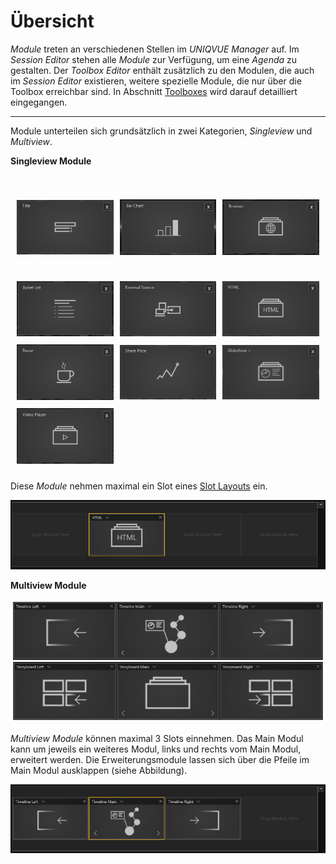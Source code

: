 # Übersicht



*Module* treten an verschiedenen Stellen im *UNIQVUE Manager* auf. Im *Session Editor* stehen alle *Module* zur Verfügung, um eine *Agenda* zu gestalten. Der *Toolbox Editor* enthält zusätzlich zu den Modulen, die auch im *Session Editor* existieren, weitere spezielle Module, die nur über die Toolbox erreichbar sind. In Abschnitt [Toolboxes](007_toolbox.md) wird darauf detailliert eingegangen. 

***

Module unterteilen sich grundsätzlich in zwei Kategorien, *Singleview* und *Multiview*.



 **Singleview Module** 

 <div style="display: grid; grid-template: 150px / auto auto auto; grid-gap: 10px; padding: 10px;justify-content: center;
    align-items: center;">
  <div>
	<img src="img/Manager/Module/Titel_Module.PNG" width="250">
  </div>
  <div>
	<img src="img/Manager/Module/BarChart_Module.PNG" width="250">
  </div>
   <div>
	<img src="img/Manager/Module/Browser_Module.PNG" width="250">
  </div>
   <div>
	<img src="img/Manager/Module/Bullet_List_Module.PNG" width="250">
  </div>
   <div>
	<img src="img/Manager/Module/External_Source_Module.PNG" width="250">
  </div>
   <div>
	<img src="img/Manager/Module/HTML_Module.PNG" width="250">
  </div>
   <div>
	<img src="img/Manager/Module/Pause_Module.PNG" width="250">
  </div>
   <div>
	<img src="img/Manager/Module/Share_Price_Module.PNG" width="250">
  </div>
   <div>
	<img src="img/Manager/Module/Slideshowplus_Module.PNG" width="250">
  </div>
     <div>
	<img src="img/Manager/Module/Videoplayer_Module.PNG" width="250">
  </div>
</div>

Diese *Module* nehmen maximal ein Slot eines [Slot Layouts](006_sessions.html#slot-layout-editor) ein. 


![SingleView](img/Manager/SingleviewModul.PNG)
<!-- Alle Singleview *Module* teilen dieselben grundlegenden Eigenschaften: 



   - **Background Image:** Über den *Asset Browser* wird hier ein Hintergrundbild für dieses *Modul* geladen. Das Bild belegt dann das Display bzw. den gesamten Bereich in dem das Modul platziert wurde. 



   - **Size:** Hier wird die Größe der Darstellung des Fensters angegeben. Der Standardwert ist 0.75. Der Wert 1 entspricht Fullsize. 



   - **Title:** Titelvergabe eines *Moduls*. 



   - **Showtitle:** Durch Setzen des Hakens wird dieser Titel auch im Showroom angezeigt.   -->


**Multiview Module**

 <div style="display: grid;
    grid-template: 170px / auto / auto;
    padding: 4px;
    justify-content: start;
    align-items: center;">
  <div >
	<img style="width: max-content" src="img/Manager/Module/Timeline_Module.PNG" width="250">
  </div>
  <div  >
	<img style="width: max-content" src="img/Manager/Module/Storyboardplus_Module.PNG" width="250">
  </div>
  
</div>

*Multiview Module* können maximal 3 Slots einnehmen. Das Main Modul kann um jeweils ein weiteres Modul, links und rechts vom Main Modul, erweitert werden. Die Erweiterungsmodule lassen sich über die Pfeile im Main Modul ausklappen (siehe Abbildung).
<!-- Je nach Setup des Showrooms verhalten sich die *Multiview Module* anders. Das wirkt sich hauptsächlich auf die Anordnung der Fenster aus und wird angezeigt, sobald das *Modul* in der Session per Drag and Drop platziert wird. Zudem wird in den Eigenschaften angezeigt welche Platzierungen mit Ihrem Showroom-Setup möglich sind.  -->


![SingleView](img/Manager/MultiviewModul.PNG)